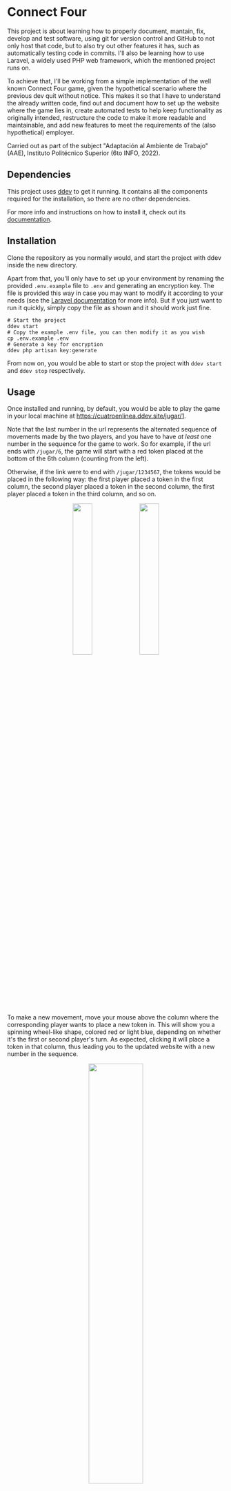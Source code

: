# Connect Four

This project is about learning how to properly document, mantain, fix, develop and test software, using git for version control and GitHub to not only host that code, but to also try out other features it has, such as automatically testing code in commits. I'll also be learning how to use Laravel, a widely used PHP web framework, which the mentioned project runs on.

To achieve that, I'll be working from a simple implementation of the well known Connect Four game, given the hypothetical scenario where the previous dev quit without notice. This makes it so that I have to understand the already written code, find out and document how to set up the website where the game lies in, create automated tests to help keep functionality as originally intended, restructure the code to make it more readable and maintainable, and add new features to meet the requirements of the (also hypothetical) employer.

Carried out as part of the subject "Adaptación al Ambiente de Trabajo" (AAE), Instituto Politécnico Superior (6to INFO, 2022).

## Dependencies

This project uses [ddev](https://github.com/drud/ddev) to get it running. It contains all the components required for the installation, so there are no other dependencies.

For more info and instructions on how to install it, check out its [documentation](https://ddev.readthedocs.io/en/stable/).

## Installation

Clone the repository as you normally would, and start the project with ddev inside the new directory.

Apart from that, you'll only have to set up your environment by renaming the provided `.env.example` file to `.env` and generating an encryption key. The file is provided this way in case you may want to modify it according to your needs (see the [Laravel documentation](https://laravel.com/docs/9.x/configuration#environment-configuration) for more info). But if you just want to run it quickly, simply copy the file as shown and it should work just fine.

```shell
# Start the project
ddev start
# Copy the example .env file, you can then modify it as you wish
cp .env.example .env
# Generate a key for encryption
ddev php artisan key:generate
```

From now on, you would be able to start or stop the project with `ddev start` and `ddev stop` respectively.

## Usage

Once installed and running, by default, you would be able to play the game in your local machine at https://cuatroenlinea.ddev.site/jugar/1.

Note that the last number in the url represents the alternated sequence of movements made by the two players, and you have to have *at least* one number in the sequence for the game to work. So for example, if the url ends with `/jugar/6`, the game will start with a red token placed at the bottom of the 6th column (counting from the left).

Otherwise, if the link were to end with `/jugar/1234567`, the tokens would be placed in the following way: the first player placed a token in the first column, the second player placed a token in the second column, the first player placed a token in the third column, and so on.

<p align="center">
    <img style="width: 30%;" src="https://user-images.githubusercontent.com/68936651/172038260-1ebc224e-162d-4564-a9aa-6cbd07bd8388.png" />
    <img style="width: 30%;" src="https://user-images.githubusercontent.com/68936651/172038300-7c9e1400-4ae8-4281-9bab-6b83111ca422.png" />
</p>

To make a new movement, move your mouse above the column where the corresponding player wants to place a new token in. This will show you a spinning wheel-like shape, colored red or light blue, depending on whether it's the first or second player's turn. As expected, clicking it will place a token in that column, thus leading you to the updated website with a new number in the sequence.

<p align="center"><img width="50%" src="https://user-images.githubusercontent.com/68936651/172038672-89aa871b-a590-493a-83a5-4a0aee45ea9e.png" /></p>

**Currently, there's no feedback when a player wins (i.e. manages to connect four tokens by placing them adjacently in a row, column or diagonal)** (to be added soon).
